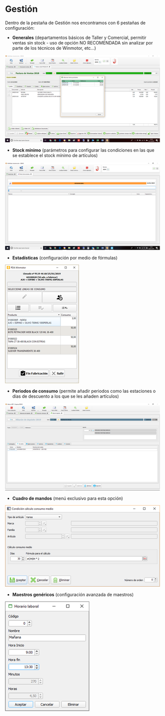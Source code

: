 # Gestión

Dentro de la pestaña de Gestión nos encontramos con 6 pestañas de configuración:

* **Generales** \(departamentos básicos de Taller y Comercial, permitir ventas sin stock - uso de opción NO RECOMENDADA sin analizar por parte de los técnicos de Winmotor, etc...\)

![](../../../.gitbook/assets/image%20%2885%29.png)

* **Stock mínimo** \(parámetros para configurar las condiciones en las que se establece el stock mínimo de artículos\)

![](../../../.gitbook/assets/image%20%2848%29.png)

* **Estadísticas** \(configuración por medio de fórmulas\)

![](../../../.gitbook/assets/image%20%2821%29.png)

* **Periodos de consumo** \(permite añadir periodos como las estaciones o días de descuento a los que se les añaden artículos\)

![](../../../.gitbook/assets/image%20%28126%29.png)

* **Cuadro de mandos** \(menú exclusivo para esta opción\)

![](../../../.gitbook/assets/image%20%28354%29.png)

* **Maestros genéricos** \(configuración avanzada de maestros\)

![](../../../.gitbook/assets/image%20%28263%29.png)

